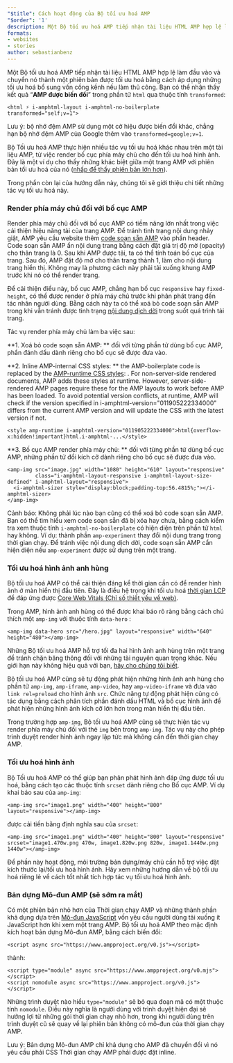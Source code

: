 ```yaml
---
"$title": Cách hoạt động của Bộ tối ưu hoá AMP
"$order": '1'
description: Một Bộ tối ưu hoá AMP tiếp nhận tài liệu HTML AMP hợp lệ làm đầu vào và chuyển nó thành một phiên bản được tối ưu hoá bằng cách áp dụng những tối ưu hoá bổ sung vốn cồng kềnh nếu làm thủ công. Hướng dẫn này giải thích chi tiết cách hoạt động của Bộ tối ưu hoá AMP.
formats:
- websites
- stories
author: sebastianbenz
---
```


Một Bộ tối ưu hoá AMP tiếp nhận tài liệu HTML AMP hợp lệ làm đầu vào và chuyển nó thành một phiên bản được tối ưu hoá bằng cách áp dụng những tối ưu hoá bổ sung vốn cồng kềnh nếu làm thủ công. Bạn có thể nhận thấy kết quả “**AMP được biến đổi**” trong phần tử `html` qua thuộc tính `transformed`:

```
<html ⚡ i-amphtml-layout i-amphtml-no-boilerplate transformed="self;v=1">
```

Lưu ý: bộ nhớ đệm AMP sử dụng một cờ hiệu được biến đổi khác, chẳng hạn bộ nhớ đệm AMP của Google thêm vào `transformed=google;v=1`.

Bộ Tối ưu hoá AMP thực hiện nhiều tác vụ tối ưu hoá khác nhau trên một tài liệu AMP, từ việc render bố cục phía máy chủ cho đến tối ưu hoá hình ảnh. Đây là một ví dụ cho thấy những khác biệt giữa một trang AMP với phiên bản tối ưu hoá của nó ([nhấp để thấy phiên bản lớn hơn](/static/img/docs/guides/optimized-amp-diff.png)).

<a href="/static/img/docs/guides/optimized-amp-diff.png"><amp-img lightbox layout="responsive" width="2560" height="773" src="/static/img/docs/guides/optimized-amp-diff.png"></amp-img></a>

Trong phần còn lại của hướng dẫn này, chúng tôi sẽ giới thiệu chi tiết những tác vụ tối ưu hoá này.

### Render phía máy chủ đối với bố cục AMP

Render phía máy chủ đối với bố cục AMP có tiềm năng lớn nhất trong việc cải thiện hiệu năng tải của trang AMP. Để tránh tình trạng nội dung nhảy giật, AMP yêu cầu website thêm [code soạn sẵn AMP](https://amp.dev/documentation/guides-and-tutorials/learn/spec/amp-boilerplate/?format=websites) vào phần header. Code soạn sẵn AMP ẩn nội dung trang bằng cách đặt giá trị độ mờ (opacity) cho thân trang là 0. Sau khi AMP được tải, ta có thể tính toán bố cục của trang. Sau đó, AMP đặt độ mờ cho thân trang thành 1, làm cho nội dung trang hiển thị. Không may là phương cách này phải tải xuống khung AMP trước khi nó có thể render trang.

Để cải thiện điều này, bố cục AMP, chẳng hạn bố cục `responsive` hay `fixed-height`, có thể được render ở phía máy chủ trước khi phân phát trang đến tác nhân người dùng. Bằng cách này ta có thể xoá bỏ code soạn sẵn AMP trong khi vẫn tránh được tình trạng [nội dung dịch dời](https://web.dev/cls/) trong suốt quá trình tải trang.

Tác vụ render phía máy chủ làm ba việc sau:

⁣**1. Xoá bỏ code soạn sẵn AMP: ** đối với từng phần tử dùng bố cục AMP, phần đánh dấu dành riêng cho bố cục sẽ được đưa vào.

⁣**2. Inline AMP-internal CSS styles: ** the AMP-boilerplate code is replaced by the <a href="https://cdn.ampproject.org/v0.css">AMP-runtime CSS styles</a>: <style amp-runtime>...</style>. For non-server-side rendered documents, AMP adds these styles at runtime. However, server-side-rendered AMP pages require these for the AMP layouts to work before AMP has been loaded. To avoid potential version conflicts, at runtime, AMP will check if the version specified in i-amphtml-version="011905222334000" differs from the current AMP version and will update the CSS with the latest version if not.

```
<style amp-runtime i-amphtml-version="011905222334000">html{overflow-x:hidden!important}html.i-amphtml-...</style>
```

⁣**3. Bố cục AMP render phía máy chủ: ** đối với từng phần tử dùng bố cục AMP, những phần tử đổi kích cỡ dành riêng cho bố cục sẽ được đưa vào.

```
<amp-img src="image.jpg" width="1080" height="610" layout="responsive"
         class="i-amphtml-layout-responsive i-amphtml-layout-size-defined" i-amphtml-layout="responsive">
  <i-amphtml-sizer style="display:block;padding-top:56.4815%;"></i-amphtml-sizer>
</amp-img>
```

Cảnh báo: Không phải lúc nào bạn cũng có thể xoá bỏ code soạn sẵn AMP. Bạn có thể tìm hiểu xem code soạn sẵn đã bị xóa hay chưa, bằng cách kiểm tra xem thuộc tính `i-amphtml-no-boilerplate` có hiện diện trên phần tử `html` hay không. Ví dụ: thành phần `amp-experiment` thay đổi nội dung trang trong thời gian chạy. Để tránh việc nội dung dịch dời, code soạn sẵn AMP cần hiện diện nếu `amp-experiment` được sử dụng trên một trang.

### Tối ưu hoá hình ảnh anh hùng

Bộ tối ưu hoá AMP có thể cải thiện đáng kể thời gian cần có để render hình ảnh ở màn hiển thị đầu tiên. Đây là điều hệ trọng khi tối ưu hoá [thời gian LCP](https://web.dev/lcp/) để đáp ứng được [Core Web Vitals (Chỉ số thiết yếu về web)](https://web.dev/vitals).

Trong AMP, hình ảnh anh hùng có thể được khai báo rõ ràng bằng cách chú thích một `amp-img` với thuộc tính `data-hero` :

```
<amp-img data-hero src="/hero.jpg" layout="responsive" width="640" height="480"></amp-img>
```

Những Bộ tối ưu hoá AMP hỗ trợ tối đa hai hình ảnh anh hùng trên một trang để tránh chặn băng thông đối với những tài nguyên quan trọng khác. Nếu giới hạn này không hiệu quả với bạn, [hãy cho chúng tôi biết](https://github.com/ampproject/amp-toolbox/issues).

Bộ tối ưu hoá AMP cũng sẽ tự động phát hiện những hình ảnh anh hùng cho phần tử `amp-img`, `amp-iframe`, `amp-video`, hay `amp-video-iframe` và đưa vào `link rel=preload` cho hình ảnh `src`. Chức năng tự động phát hiện cũng có tác dụng bằng cách phân tích phần đánh dấu HTML và bố cục hình ảnh để phát hiện những hình ảnh kích cỡ lớn hơn trong màn hiển thị đầu tiên.

Trong trường hợp `amp-img`, Bộ tối ưu hoá AMP cũng sẽ thực hiện tác vụ render phía máy chủ đối với thẻ `img` bên trong `amp-img`. Tác vụ này cho phép trình duyệt render hình ảnh ngay lập tức mà không cần đến thời gian chạy AMP.

### Tối ưu hoá hình ảnh

Bộ Tối ưu hoá AMP có thể giúp bạn phân phát hình ảnh đáp ứng được tối ưu hoá, bằng cách tạo các thuộc tính `srcset` dành riêng cho Bố cục AMP. Ví dụ khai báo sau của `amp-img`:

```
<amp-img src="image1.png" width="400" height="800" layout="responsive"></amp-img>
```

được cải tiến bằng định nghĩa sau của `srcset`:

```
<amp-img src="image1.png" width="400" height="800" layout="responsive" srcset="image1.470w.png 470w, image1.820w.png 820w, image1.1440w.png 1440w"></amp-img>
```

Để phần này hoạt động, môi trường bản dựng/máy chủ cần hỗ trợ việc đặt kích thước lại/tối ưu hoá hình ảnh. Hãy xem những hướng dẫn về bộ tối ưu hoá riêng lẻ về cách tốt nhất tích hợp tác vụ tối ưu hoá hình ảnh.

### Bản dựng Mô-đun AMP (sẽ sớm ra mắt)

Có một phiên bản nhỏ hơn của Thời gian chạy AMP và những thành phần khả dụng dựa trên [Mô-đun JavaScript](https://v8.dev/features/modules#browser) vốn yêu cầu người dùng tải xuống ít JavaScript hơn khi xem một trang AMP. Bộ tối ưu hoá AMP theo mặc định kích hoạt bản dựng Mô-đun AMP, bằng cách biến đổi:

```
<script async src="https://www.ampproject.org/v0.js"></script>
```

thành:

```
<script type="module" async src="https://www.ampproject.org/v0.mjs"></script>
<script nomodule async src="https://www.ampproject.org/v0.js"></script>
```

Những trình duyệt nào hiểu `type="module"` sẽ bỏ qua đoạn mã có một thuộc tính `nomodule`. Điều này nghĩa là người dùng với trình duyệt hiện đại sẽ hưởng lợi từ những gói thời gian chạy nhỏ hơn, trong khi người dùng trên trình duyệt cũ sẽ quay về lại phiên bản không có mô-đun của thời gian chạy AMP.

Lưu ý: Bản dựng Mô-đun AMP chỉ khả dụng cho AMP đã chuyển đổi vì nó yêu cầu phải CSS Thời gian chạy AMP phải được đặt inline.
